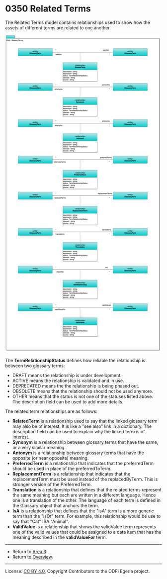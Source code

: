 <!-- SPDX-License-Identifier: CC-BY-4.0 -->
<!-- Copyright Contributors to the ODPi Egeria project. -->

# 0350 Related Terms

The Related Terms model contains relationships used to show how the assets of different terms are related to one another.

![UML](0350-Related-Terms.png#pagewidth)


The **TermRelationshipStatus** defines how reliable the relationship is between two glossary terms:

* DRAFT means the relationship is under development.
* ACTIVE means the relationship is validated and in use.
* DEPRECATED means the the relationship is being phased out.
* OBSOLETE means that the relationship should not be used anymore.
* OTHER means that the status is not one of the statuses listed above.  The description field can be used to add more details.

The related term relationships are as follows:

* **RelatedTerm** is a relationship used to say that the linked glossary term may also be of interest.
It is like a "see also" link in a dictionary.
The description field can be used to explain why the linked term is of interest.
* **Synonym** is a relationship between glossary terms that have the same, or a very similar meaning.
* **Antonym** is a relationship between glossary terms that have the opposite (or near opposite) meaning.
* **PreferredTerm** is a relationship that indicates that the preferredTerm should be used in place of the preferredToTerm. 
* **ReplacementTerm** is a relationship that indicates that the replacementTerm must be used instead of the replacedByTerm.
This is stronger version of the PreferredTerm.
* **Translation** is a relationship that defines that the related terms represent the same meaning but each are written in a different language.
Hence one is a translation of the other.  The language of each term is defined in the Glossary object that anchors the term.
* **IsA** is a relationship that defines that the "isA" term is a more generic term than the "isOf" term.
For example, this relationship would be use to say that "Cat" ISA "Animal".
* **ValidValue** is a relationship that shows the validValue term represents one of the valid values that could be assigned to a data item that has the meaning described in the **validValueFor** term.


----

* Return to [Area 3](Area-3-models.md).
* Return to [Overview](.).

----
License: [CC BY 4.0](https://creativecommons.org/licenses/by/4.0/),
Copyright Contributors to the ODPi Egeria project.